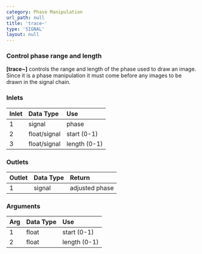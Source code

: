 ```yaml
---
category: Phase Manipulation
url_path: null
title: 'trace~'
type: 'SIGNAL'
layout: null
---
```


### Control phase range and length

**[trace~]** controls the range and length of the phase used to draw an image. Since it is a phase manipulation it must come before any images to be drawn in the signal chain.

### Inlets

| Inlet | Data Type    | Use          |
|:------|:-------------|:-------------|
| 1     | signal       | phase        |
| 2     | float/signal | start (0-1)  |
| 3     | float/signal | length (0-1) |

### Outlets

| Outlet | Data Type | Return         |
|:-------|:----------|:---------------|
| 1      | signal    | adjusted phase |

### Arguments

| Arg | Data Type | Use          |
|:----|:----------|:-------------|
| 1   | float     | start (0-1)  |
| 2   | float     | length (0-1) |
